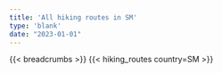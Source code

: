 ```yaml
---
title: 'All hiking routes in SM'
type: 'blank'
date: "2023-01-01"
---
```


{{< breadcrumbs >}}
{{< hiking_routes country=SM >}}
